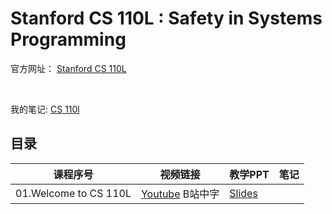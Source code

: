# Stanford CS 110L : Safety in Systems Programming


官方网址： [Stanford CS 110L](https://reberhardt.com/cs110l/spring-2020/)

</br>

我的笔记: [CS 110l](https://pxiaoer.blog/category/rust/cs110l/)


## 目录



|   课程序号        |   视频链接       |   教学PPT    |  笔记          |
| -----------      | ------------ | ---------- | -------------   |
| 01.Welcome to CS 110L   |  [Youtube](https://youtu.be/j7AQrtLevUE)  B站中字      |  [Slides](https://reberhardt.com/cs110l/spring-2020/slides/lecture-01.pdf) |    |

